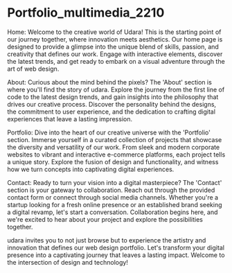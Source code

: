 # Portfolio_multimedia_2210
Home:
Welcome to the creative world of Udara! This is the starting point of our journey together, where innovation meets aesthetics. Our home page is designed to provide a glimpse into the unique blend of skills, passion, and creativity that defines our work. Engage with interactive elements, discover the latest trends, and get ready to embark on a visual adventure through the art of web design.

About:
Curious about the mind behind the pixels? The 'About' section is where you'll find the story of udara. Explore the journey from the first line of code to the latest design trends, and gain insights into the philosophy that drives our creative process. Discover the personality behind the designs, the commitment to user experience, and the dedication to crafting digital experiences that leave a lasting impression.

Portfolio:
Dive into the heart of our creative universe with the 'Portfolio' section. Immerse yourself in a curated collection of projects that showcase the diversity and versatility of our work. From sleek and modern corporate websites to vibrant and interactive e-commerce platforms, each project tells a unique story. Explore the fusion of design and functionality, and witness how we turn concepts into captivating digital experiences.

Contact:
Ready to turn your vision into a digital masterpiece? The 'Contact' section is your gateway to collaboration. Reach out through the provided contact form or connect through social media channels. Whether you're a startup looking for a fresh online presence or an established brand seeking a digital revamp, let's start a conversation. Collaboration begins here, and we're excited to hear about your project and explore the possibilities together.

udara invites you to not just browse but to experience the artistry and innovation that defines our web design portfolio. Let's transform your digital presence into a captivating journey that leaves a lasting impact. Welcome to the intersection of design and technology!
